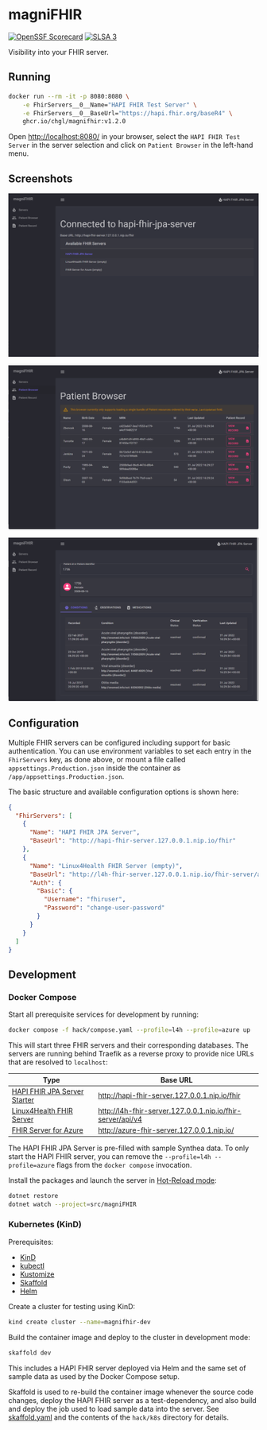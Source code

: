 # magniFHIR

[![OpenSSF Scorecard](https://api.securityscorecards.dev/projects/github.com/chgl/magniFHIR/badge)](https://api.securityscorecards.dev/projects/github.com/chgl/magniFHIR)
[![SLSA 3](https://slsa.dev/images/gh-badge-level3.svg)](https://slsa.dev)

Visibility into your FHIR server.

## Running

<!-- x-release-please-start-version -->

```sh
docker run --rm -it -p 8080:8080 \
    -e FhirServers__0__Name="HAPI FHIR Test Server" \
    -e FhirServers__0__BaseUrl="https://hapi.fhir.org/baseR4" \
    ghcr.io/chgl/magnifhir:v1.2.0
```

<!-- x-release-please-end -->

Open <http://localhost:8080/> in your browser, select the `HAPI FHIR Test Server` in the server selection and click on `Patient Browser` in the left-hand menu.

## Screenshots

![Screenshot showing the server selection](/docs/img/screenshots/server-selection.png "Configure multiple FHIR servers to connect to")

![Screenshot showing the patient browser](/docs/img/screenshots/patient-browser.png "List all Patient resources stored in the server")

![Screenshot showing the patient record conditions tab](/docs/img/screenshots/patient-record-conditions.png "See a Patient's conditions, observations, and medications")

## Configuration

Multiple FHIR servers can be configured including support for basic authentication.
You can use environment variables to set each entry in the `FhirServers` key, as done above,
or mount a file called `appsettings.Production.json` inside the container as `/app/appsettings.Production.json`.

The basic structure and available configuration options is shown here:

```json
{
  "FhirServers": [
    {
      "Name": "HAPI FHIR JPA Server",
      "BaseUrl": "http://hapi-fhir-server.127.0.0.1.nip.io/fhir"
    },
    {
      "Name": "Linux4Health FHIR Server (empty)",
      "BaseUrl": "http://l4h-fhir-server.127.0.0.1.nip.io/fhir-server/api/v4",
      "Auth": {
        "Basic": {
          "Username": "fhiruser",
          "Password": "change-user-password"
        }
      }
    }
  ]
}
```

## Development

### Docker Compose

Start all prerequisite services for development by running:

```sh
docker compose -f hack/compose.yaml --profile=l4h --profile=azure up
```

This will start three FHIR servers and their corresponding databases. The servers are running behind Traefik as a
reverse proxy to provide nice URLs that are resolved to `localhost`:

| Type                                                                                    | Base URL                                                     |
| --------------------------------------------------------------------------------------- | ------------------------------------------------------------ |
| [HAPI FHIR JPA Server Starter](https://github.com/hapifhir/hapi-fhir-jpaserver-starter) | <http://hapi-fhir-server.127.0.0.1.nip.io/fhir>              |
| [Linux4Health FHIR Server](https://github.com/LinuxForHealth/FHIR)                      | <http://l4h-fhir-server.127.0.0.1.nip.io/fhir-server/api/v4> |
| [FHIR Server for Azure](https://github.com/microsoft/fhir-server)                       | <http://azure-fhir-server.127.0.0.1.nip.io/>                 |

The HAPI FHIR JPA Server is pre-filled with sample Synthea data. To only start the HAPI FHIR server, you can remove the `--profile=l4h --profile=azure` flags
from the `docker compose` invocation.

Install the packages and launch the server in [Hot-Reload mode](https://docs.microsoft.com/en-us/aspnet/core/test/hot-reload?view=aspnetcore-6.0):

```sh
dotnet restore
dotnet watch --project=src/magniFHIR
```

### Kubernetes (KinD)

Prerequisites:

- [KinD](https://kind.sigs.k8s.io/)
- [kubectl](https://kubernetes.io/docs/tasks/tools/)
- [Kustomize](https://kustomize.io/)
- [Skaffold](https://skaffold.dev/)
- [Helm](https://helm.sh/)

Create a cluster for testing using KinD:

```sh
kind create cluster --name=magnifhir-dev
```

Build the container image and deploy to the cluster in development mode:

```sh
skaffold dev
```

This includes a HAPI FHIR server deployed via Helm and the same set of sample data as used
by the Docker Compose setup.

Skaffold is used to re-build the container image whenever the source code changes, deploy the HAPI FHIR server as a test-dependency, and also build and deploy the job used to load sample data into the server. See [skaffold.yaml](./skaffold.yaml) and the contents of the `hack/k8s` directory for details.
